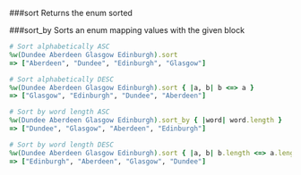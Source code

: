 ###sort
Returns the enum sorted

###sort_by
Sorts an enum mapping values with the given block

```ruby
# Sort alphabetically ASC
%w(Dundee Aberdeen Glasgow Edinburgh).sort
=> ["Aberdeen", "Dundee", "Edinburgh", "Glasgow"]

# Sort alphabetically DESC
%w(Dundee Aberdeen Glasgow Edinburgh).sort { |a, b| b <=> a }
=> ["Glasgow", "Edinburgh", "Dundee", "Aberdeen"]

# Sort by word length ASC
%w(Dundee Aberdeen Glasgow Edinburgh).sort_by { |word| word.length }
=> ["Dundee", "Glasgow", "Aberdeen", "Edinburgh"]

# Sort by word length DESC
%w(Dundee Aberdeen Glasgow Edinburgh).sort { |a, b| b.length <=> a.length }
=> ["Edinburgh", "Aberdeen", "Glasgow", "Dundee"]
```
